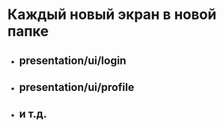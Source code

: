 
# Каждый новый экран в новой папке

* ## presentation/ui/login
* ## presentation/ui/profile
* ## и т.д.